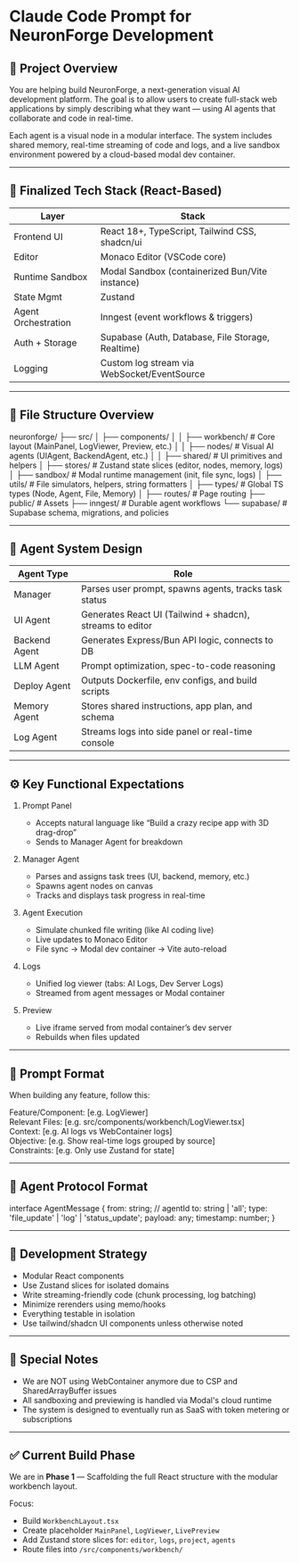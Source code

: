 # Claude Code Prompt for NeuronForge Development

## 🎯 Project Overview
You are helping build NeuronForge, a next-generation visual AI development platform. The goal is to allow users to create full-stack web applications by simply describing what they want — using AI agents that collaborate and code in real-time.

Each agent is a visual node in a modular interface. The system includes shared memory, real-time streaming of code and logs, and a live sandbox environment powered by a cloud-based modal dev container.

---

## 🧱 Finalized Tech Stack (React-Based)

| Layer             | Stack                                             |
|------------------|---------------------------------------------------|
| Frontend UI      | React 18+, TypeScript, Tailwind CSS, shadcn/ui   |
| Editor           | Monaco Editor (VSCode core)                      |
| Runtime Sandbox  | Modal Sandbox (containerized Bun/Vite instance)  |
| State Mgmt       | Zustand                                           |
| Agent Orchestration | Inngest (event workflows & triggers)         |
| Auth + Storage   | Supabase (Auth, Database, File Storage, Realtime)|
| Logging          | Custom log stream via WebSocket/EventSource      |

---

## 🧠 File Structure Overview

neuronforge/
├── src/
│   ├── components/
│   │   ├── workbench/         # Core layout (MainPanel, LogViewer, Preview, etc.)
│   │   ├── nodes/             # Visual AI agents (UIAgent, BackendAgent, etc.)
│   │   ├── shared/            # UI primitives and helpers
│   ├── stores/                # Zustand state slices (editor, nodes, memory, logs)
│   ├── sandbox/               # Modal runtime management (init, file sync, logs)
│   ├── utils/                 # File simulators, helpers, string formatters
│   ├── types/                 # Global TS types (Node, Agent, File, Memory)
│   ├── routes/                # Page routing
├── public/                    # Assets
├── inngest/                   # Durable agent workflows
└── supabase/                  # Supabase schema, migrations, and policies

---

## 🧠 Agent System Design

| Agent Type      | Role                                                       |
|----------------|------------------------------------------------------------|
| Manager         | Parses user prompt, spawns agents, tracks task status     |
| UI Agent        | Generates React UI (Tailwind + shadcn), streams to editor |
| Backend Agent   | Generates Express/Bun API logic, connects to DB           |
| LLM Agent       | Prompt optimization, spec-to-code reasoning                |
| Deploy Agent    | Outputs Dockerfile, env configs, and build scripts        |
| Memory Agent    | Stores shared instructions, app plan, and schema           |
| Log Agent       | Streams logs into side panel or real-time console         |

---

## ⚙️ Key Functional Expectations

1. Prompt Panel
   - Accepts natural language like “Build a crazy recipe app with 3D drag-drop”
   - Sends to Manager Agent for breakdown

2. Manager Agent
   - Parses and assigns task trees (UI, backend, memory, etc.)
   - Spawns agent nodes on canvas
   - Tracks and displays task progress in real-time

3. Agent Execution
   - Simulate chunked file writing (like AI coding live)
   - Live updates to Monaco Editor
   - File sync → Modal dev container → Vite auto-reload

4. Logs
   - Unified log viewer (tabs: AI Logs, Dev Server Logs)
   - Streamed from agent messages or Modal container

5. Preview
   - Live iframe served from modal container’s dev server
   - Rebuilds when files updated

---

## 🧾 Prompt Format

When building any feature, follow this:

Feature/Component: [e.g. LogViewer]  
Relevant Files: [e.g. src/components/workbench/LogViewer.tsx]  
Context: [e.g. AI logs vs WebContainer logs]  
Objective: [e.g. Show real-time logs grouped by source]  
Constraints: [e.g. Only use Zustand for state]

---

## 🧠 Agent Protocol Format

interface AgentMessage {
  from: string;            // agentId
  to: string | 'all';
  type: 'file_update' | 'log' | 'status_update';
  payload: any;
  timestamp: number;
}

---

## 🔁 Development Strategy

- Modular React components  
- Use Zustand slices for isolated domains  
- Write streaming-friendly code (chunk processing, log batching)  
- Minimize rerenders using memo/hooks  
- Everything testable in isolation  
- Use tailwind/shadcn UI components unless otherwise noted  

---

## 🚨 Special Notes

- We are NOT using WebContainer anymore due to CSP and SharedArrayBuffer issues  
- All sandboxing and previewing is handled via Modal's cloud runtime  
- The system is designed to eventually run as SaaS with token metering or subscriptions  

---

## ✅ Current Build Phase

We are in **Phase 1** — Scaffolding the full React structure with the modular workbench layout.

Focus:
- Build `WorkbenchLayout.tsx`
- Create placeholder `MainPanel`, `LogViewer`, `LivePreview`
- Add Zustand store slices for: `editor`, `logs`, `project`, `agents`
- Route files into `/src/components/workbench/`
